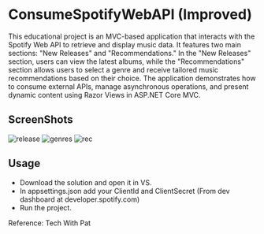 # ConsumeSpotifyWebAPI (Improved)
This educational project is an MVC-based application that interacts with the Spotify Web API to retrieve and display music data. It features two main sections: "New Releases" and "Recommendations." 
In the "New Releases" section, users can view the latest albums, while the "Recommendations" section allows users to select a genre and receive tailored music recommendations based on their choice. 
The application demonstrates how to consume external APIs, manage asynchronous operations, and present dynamic content using Razor Views in ASP.NET Core MVC.

## ScreenShots
![release](https://github.com/user-attachments/assets/2f8abf2e-5eee-419a-b740-9486e8935f3b)
![genres](https://github.com/user-attachments/assets/1c8af537-01ac-45d5-8cd2-34ff557999a1)
![rec](https://github.com/user-attachments/assets/e8402409-f418-4be7-94ea-bbbc59e97cbd)

## Usage
- Download the solution and open it in VS.
- In appsettings.json add your ClientId and ClientSecret (From dev dashboard at developer.spotify.com)
- Run the project.

Reference: Tech With Pat
